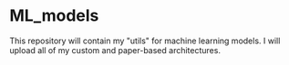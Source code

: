 # ML_models
This repository will contain my "utils" for machine learning models. I will upload all of my custom and paper-based architectures.
